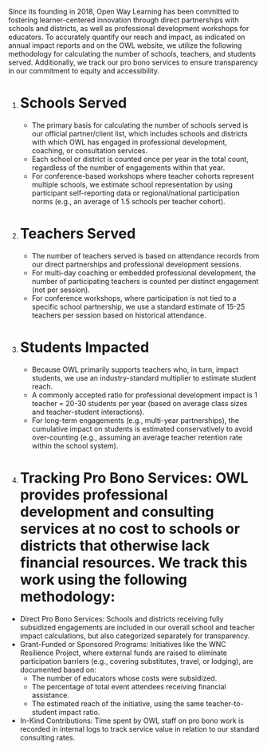 Since its founding in 2018, Open Way Learning has been committed to fostering learner-centered innovation through direct partnerships with schools and districts, as well as professional development workshops for educators. To accurately quantify our reach and impact, as indicated on annual impact reports and on the OWL website, we utilize the following methodology for calculating the number of schools, teachers, and students served. Additionally, we track our pro bono services to ensure transparency in our commitment to equity and accessibility.

1. # **Schools Served**

   * The primary basis for calculating the number of schools served is our official partner/client list, which includes schools and districts with which OWL has engaged in professional development, coaching, or consultation services.  
   * Each school or district is counted once per year in the total count, regardless of the number of engagements within that year.  
   * For conference-based workshops where teacher cohorts represent multiple schools, we estimate school representation by using participant self-reporting data or regional/national participation norms (e.g., an average of 1.5 schools per teacher cohort).

   

2. # **Teachers Served**

   * The number of teachers served is based on attendance records from our direct partnerships and professional development sessions.  
   * For multi-day coaching or embedded professional development, the number of participating teachers is counted per distinct engagement (not per session).  
   * For conference workshops, where participation is not tied to a specific school partnership, we use a standard estimate of 15-25 teachers per session based on historical attendance.  
     

3. # **Students Impacted**

   * Because OWL primarily supports teachers who, in turn, impact students, we use an industry-standard multiplier to estimate student reach.  
   * A commonly accepted ratio for professional development impact is 1 teacher \= 20-30 students per year (based on average class sizes and teacher-student interactions).  
   * For long-term engagements (e.g., multi-year partnerships), the cumulative impact on students is estimated conservatively to avoid over-counting (e.g., assuming an average teacher retention rate within the school system).  
     

4. # **Tracking Pro Bono Services:** OWL provides professional development and consulting services at no cost to schools or districts that otherwise lack financial resources. We track this work using the following methodology:

* Direct Pro Bono Services: Schools and districts receiving fully subsidized engagements are included in our overall school and teacher impact calculations, but also categorized separately for transparency.  
* Grant-Funded or Sponsored Programs: Initiatives like the WNC Resilience Project, where external funds are raised to eliminate participation barriers (e.g., covering substitutes, travel, or lodging), are documented based on:  
  * The number of educators whose costs were subsidized.  
  * The percentage of total event attendees receiving financial assistance.  
  * The estimated reach of the initiative, using the same teacher-to-student impact ratio.  
* In-Kind Contributions: Time spent by OWL staff on pro bono work is recorded in internal logs to track service value in relation to our standard consulting rates.

  